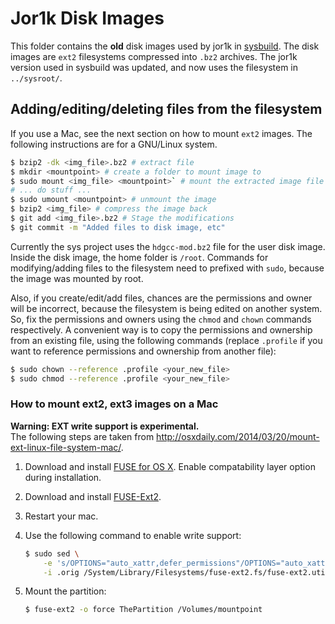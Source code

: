 # Jor1k Disk Images
This folder contains the **old** disk images used by jor1k in
[sysbuild](https://github.com/cs-education/sysbuild). The disk images
are `ext2` filesystems compressed into `.bz2` archives. The jor1k
version used in sysbuild was updated, and now uses the filesystem in
`../sysroot/`.

## Adding/editing/deleting files from the filesystem
If you use a Mac, see the next section on how to mount `ext2` images.
The following instructions are for a GNU/Linux system.

```sh
$ bzip2 -dk <img_file>.bz2 # extract file
$ mkdir <mountpoint> # create a folder to mount image to
$ sudo mount <img_file> <mountpoint>` # mount the extracted image file
# ... do stuff ...
$ sudo umount <mountpoint> # unmount the image
$ bzip2 <img_file> # compress the image back
$ git add <img_file>.bz2 # Stage the modifications
$ git commit -m "Added files to disk image, etc"
```

Currently the sys project uses the `hdgcc-mod.bz2` file for the user
disk image. Inside the disk image, the home folder is `/root`.
Commands for modifying/adding files to the filesystem need to prefixed
with `sudo`, because the image was mounted by root.

Also, if you create/edit/add files, chances are the permissions and
owner will be incorrect, because the filesystem is being edited on
another system. So, fix the permissions and owners using the `chmod`
and `chown` commands respectively. A convenient way is to copy the
permissions and ownership from an existing file, using the following
commands (replace `.profile` if you want to reference permissions and
ownership from another file):
```sh
$ sudo chown --reference .profile <your_new_file>
$ sudo chmod --reference .profile <your_new_file>
```

### How to mount ext2, ext3 images on a Mac

**Warning: EXT write support is experimental.**  
The following steps are taken from
<http://osxdaily.com/2014/03/20/mount-ext-linux-file-system-mac/>.

1. Download and install [FUSE for OS X](http://osxfuse.github.io/).
   Enable compatability layer option during installation.

2. Download and install
   [FUSE-Ext2](http://sourceforge.net/projects/fuse-ext2/?source=dlp).

3. Restart your mac.

4. Use the following command to enable write support:
    ```sh
    $ sudo sed \
        -e 's/OPTIONS="auto_xattr,defer_permissions"/OPTIONS="auto_xattr,defer_permissions,rw+"/' \
        -i .orig /System/Library/Filesystems/fuse-ext2.fs/fuse-ext2.util
    ```

5. Mount the partition:
    ```sh
    $ fuse-ext2 -o force ThePartition /Volumes/mountpoint
    ```
